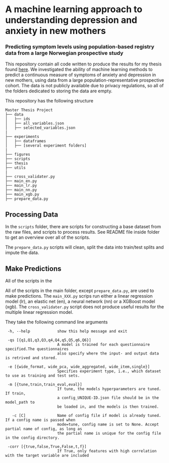 # A machine learning approach to understanding depression and anxiety in new mothers
### Predicting symptom levels using population-based registry data from a large Norwegian prospective study

This repository contain all code written to produce the results for my thesis found [here](https://github.com/marialinea/predicting-depression-and-anxiety-moba/blob/main/thesis/Thesis.pdf).
We investigated the ability of machine learning methods to predict a continuous measure of symptoms of anxiety and depression in new mothers, using data from a large population-representative prospective cohort. The data is not publicly available due to privacy regulations, so all of the folders dedicated to storing the data are empty.

This repository has the following structure

```
Master Thesis Project
├── data
│   ├── ids
│   ├── all_variables.json
│   ├── selected_variables.json
|
├── experiments
│   ├── dataframes
│   ├── [several experiment folders]
|   
├── figures
├── scripts
├── thesis
├── utils
|
├── cross_validater.py
├── main_en.py
├── main_lr.py
├── main_nn.py
├── main_xgb.py
├── prepare_data.py

```

## Processing Data

In the `scripts` folder, there are scripts for constructing a base dataset from the raw files, and scripts to process results. See README file inside folder to get an overview over all of the scripts.

The `prepare_data.py` scripts will clean, split the data into train/test splits and impute the data.

## Make Predictions

All of the scripts in the

All of the scripts in the main folder, except `prepare_data.py`, are used to make predictions. The `main_XXX.py` scrips run either a linear regression model (lr), an elastic net (en), a neural network (nn) or a XGBoost model (xgb). The `cross_validater.py` script does not produce useful results for the multiple linear regression model.

They take the following command line arguments
 ```  
  -h, --help            show this help message and exit

  -qs [{q1,Q1,q3,Q3,q4,Q4,q5,Q5,q6,Q6}]
                        A model is trained for each questionnaire specified.The questionnaires
                        also specify where the input- and output data is retrived and stored.

  -e [{wide_format, wide_pca, wide_aggregated, wide_item,single}]
                        Specifies experiment type, i.e., which dataset to use as training and test sets.

  -m [{tune,train,train_eval,eval}]
                        If tune, the models hyperparameters are tuned. If train,
                        a config_UNIQUE-ID.json file should be in the model_path to
                        be loaded in, and the models is then trained.

    -c [C]              Name of config file if model is already tuned. If a config name is passed when
                        mode=tune, config name is set to None. Accept partial name of config, as long as
                        the partial name is unique for the config file in the config directory.

  -corr [{true,false,True,False,t,f}]
                        If True, only features with high correlation with the target variable are included

 ```

